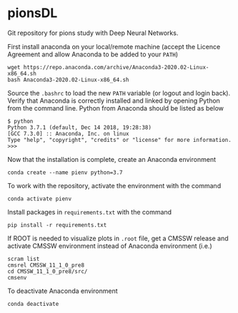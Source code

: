 # pionsDL
Git repository for pions study with Deep Neural Networks.

First install anaconda on your local/remote machine (accept the Licence Agreement and allow Anaconda to be added to your `PATH`)

```
wget https://repo.anaconda.com/archive/Anaconda3-2020.02-Linux-x86_64.sh
bash Anaconda3-2020.02-Linux-x86_64.sh 
```

Source the `.bashrc` to load the new `PATH` variable (or logout and login back). Verify that Anaconda is correctly installed and linked by opening Python from the command line. Python from Anaconda should be listed as below

```
$ python
Python 3.7.1 (default, Dec 14 2018, 19:28:38) 
[GCC 7.3.0] :: Anaconda, Inc. on linux
Type "help", "copyright", "credits" or "license" for more information.
>>> 
```


Now that the installation is complete, create an Anaconda environment

`conda create --name pienv python=3.7`


To work with the repository, activate the environment with the command

`conda activate pienv`


Install packages in `requirements.txt` with the command

`pip install -r requirements.txt`


If ROOT is needed to visualize plots in `.root` file, get a CMSSW release and activate CMSSW environment instead of Anaconda environment (i.e.)

```
scram list
cmsrel CMSSW_11_1_0_pre8
cd CMSSW_11_1_0_pre8/src/
cmsenv
```


To deactivate Anaconda environment

`conda deactivate`
